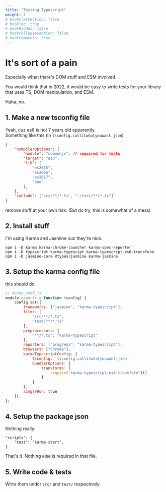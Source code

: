 ```yaml
---
title: "Testing Typescript"
weight: 3
# bookFlatSection: false
# bookToc: true
# bookHidden: false
# bookCollapseSection: false
# bookComments: true
---
```

# It's sort of a pain
Especially when there's DOM stuff and ESM involved.

You would think that in 2022, it would be easy to write tests for your
library that uses TS, DOM manipulation, and ESM.

Haha, no.

## 1. Make a new tsconfig file
Yeah, cuz es6 is not 7 years old apparently.  
Something like this (in `tsconfig.callitwhatyouwant.json`)
```json
{
    "compilerOptions": {
        "module": "commonjs", // required for tests
        "target": "es5",
        "lib": [
            "es2015",
            "es2016",
            "es2017",
            "dom"
        ],
    },
    "include": ["src/**/*.ts", "./test/**/*.ts"]
}
```
remove stuff at your own risk. (But do try, this is somewhat of a mess)

## 2. Install stuff
I'm using Karma and Jasmine cuz they're nice.
```
npm i -D karma karma-chrome-launcher karma-spec-reporter
npm i -D typescript karma-typescipt karma-typescript-es6-transform
npm i -D jasmine-core @types/jasmine karma-jasmine
```

## 3. Setup the karma config file
this should do
```js
// karma.conf.js
module.exports = function (config) {
    config.set({
        frameworks: ["jasmine", "karma-typescript"],
        files: [
            "src/**/*.ts",
            "test/**/*.ts"
        ],
        preprocessors: {
            "**/*.ts": "karma-typescript"
        },
        reporters: ["progress", "karma-typescript"],
        browsers: ["Chrome"],
        karmaTypescriptConfig: {
            tsconfig: 'tsconfig.callitwhatyouwant.json',
            bundlerOptions: {
                transforms: [
                    require("karma-typescript-es6-transform")()
                ]
            }
        },
        singleRun: true
    });
};
```

## 4. Setup the package json
Nothing really.
```
"scripts": {
    "test": "karma start",
}
```
That's it. Nothing else is required in that file.

## 5. Write code & tests
Write them under `src/` and `test/` respectively.